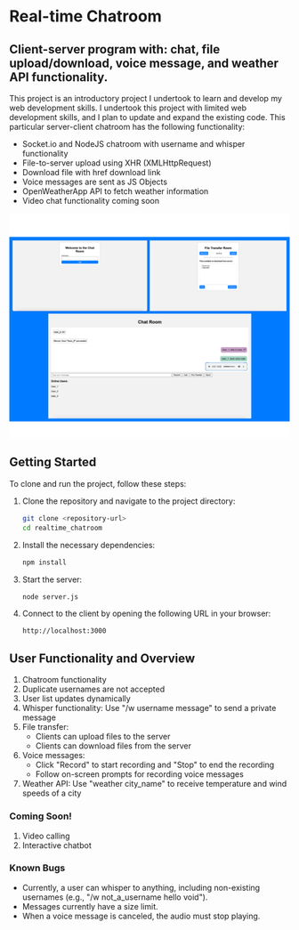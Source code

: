 # Real-time Chatroom
## Client-server program with: chat, file upload/download, voice message, and weather API functionality.

This project is an introductory project I undertook to learn and develop my web development skills. 
I undertook this project with limited web development skills, and I plan to update and expand the existing code. This particular server-client chatroom has the following functionality:

* Socket.io and NodeJS chatroom with username and whisper functionality
* File-to-server upload using XHR (XMLHttpRequest)
* Download file with href download link
* Voice messages are sent as JS Objects
* OpenWeatherApp API to fetch weather information
* Video chat functionality coming soon

![Demo_photo](demo.png)

## Getting Started
To clone and run the project, follow these steps:

1. Clone the repository and navigate to the project directory:
    ```bash
    git clone <repository-url>
    cd realtime_chatroom
    ```

2. Install the necessary dependencies:
    ```bash
    npm install
    ```

3. Start the server:
    ```bash
    node server.js
    ```

4. Connect to the client by opening the following URL in your browser:
    ```
    http://localhost:3000
    ```

## User Functionality and Overview
1. Chatroom functionality
2. Duplicate usernames are not accepted
3. User list updates dynamically
4. Whisper functionality: Use "/w username message" to send a private message
5. File transfer:
    - Clients can upload files to the server
    - Clients can download files from the server
6. Voice messages:
    - Click "Record" to start recording and "Stop" to end the recording
    - Follow on-screen prompts for recording voice messages
7. Weather API: Use "weather city_name" to receive temperature and wind speeds of a city

### Coming Soon!
1. Video calling
2. Interactive chatbot

### Known Bugs
- Currently, a user can whisper to anything, including non-existing usernames (e.g., "/w not_a_username hello void").
- Messages currently have a size limit.
- When a voice message is canceled, the audio must stop playing.

